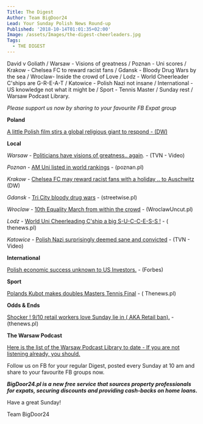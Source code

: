 ```yaml
---
Title: The Digest
Author: Team BigDoor24
Lead: Your Sunday Polish News Round-up
Published: '2018-10-14T01:01:35+02:00'
Image: /assets/Images/the-digest-cheerleaders.jpg
Tags:
  - THE DIGEST
---
```

David v Goliath / Warsaw - Visions of greatness / Poznan - Uni scores / Krakow - Chelsea FC to reward racist fans / Gdansk - Bloody Drug Wars by the sea / Wroclaw- Inside the crowd of Love / Lodz - World Cheerleader C'ships are G-R-E-A-T / Katowice - Polish Nazi not insane / International - US knowledge not what it might be / Sport - Tennis Master / Sunday rest / Warsaw Podcast Library.

_Please support us now by sharing to your favourite FB Expat group_

<div class="sharethis-inline-share-buttons"></div>

**Poland**

[A little Polish film stirs a global religious giant to respond - (DW)](https://www.dw.com/en/poland-film-stokes-debate-about-sexual-abuse/a-45709171)

**Local**

_Warsaw_ - [Politicians have visions of greatness.. again](https://www.tvn24.pl/tvn24-news-in-english,157,m/candidates-for-mayor-of-warsaw-shared-their-visions-in-a-tv-debate,875775.html). - (TVN - Video)

_Poznan_ -  [AM Uni listed in world rankings](http://www.poznan.pl/mim/studia/en/news/amu-in-the-times-higher-education-world-university-rankings-2019,124445.html) - (poznan.pl)

_Krakow_ - [Chelsea FC may reward racist fans with a holiday .. to Auschwitz](https://www.dw.com/en/chelsea-fc-considers-auschwitz-lesson-for-racist-fans/a-45854839) (DW)

_Gdansk_ - [Tri City bloody drug wars](http://streetwise.pl/2018/10/09/tricitys-silent-war-with-violent-drug-traffickers/) - (streetwise.pl)

_Wroclaw_ - [10th Equality March from within the crowd](http://wroclawuncut.com/2018/10/12/10th-equality-march-the-view-from-inside/) - (WroclawUncut.pl)

_Lodz_ - [World Uni Cheerleading C'ship a big S-U-C-C-E-S-S !](http://thenews.pl/1/5/Artykul/386147,Poland%E2%80%99s-Lodz-hosts-400-cheerleaders-from-13-countries)   - ( thenews.pl)

_Katowice_ - [Polish Nazi surprisingly deemed sane and convicted](https://www.tvn24.pl/tvn24-news-in-english,157,m/first-conviction-in-hitler-s-birthday-anniversary-celebration-by-far-right-organisation,875400.html) - (TVN - Video)

**International**

[Polish economic success unknown to US Investors.](https://www.forbes.com/sites/rogeraitken/2018/10/10/americans-grossly-underestimate-polands-economic-strength-diverges-with-true-picture/) - (Forbes) 

**Sport**

[Polands Kubot makes doubles Masters Tennis Final](http://thenews.pl/1/5/Artykul/387059,Tennis-Poland%E2%80%99s-Kubot-makes-Shanghai-Masters-doubles-final) - ( Thenews.pl)

**Odds & Ends**

[Shocker ! 9/10 retail workers love Sunday lie in ( AKA Retail ban).](http://thenews.pl/1/12/Artykul/386861,Nine-in-10-Polish-retail-staff-happy-with-Sunday-trade-limit) -  (thenews.pl)

**The Warsaw Podcast**

[Here is the list of the Warsaw Podcast Library to date - If you are not listening already, you should. ](https://www.spreaker.com/show/warsaw-podcast_1)

Follow us on FB for your regular Digest, posted every Sunday at 10 am and share to your favourite FB groups now.

_**BigDoor24.pl is a new free service that sources property professionals for expats, securing discounts and providing cash-backs on home loans.**_

Have a great Sunday!

Team BigDoor24
